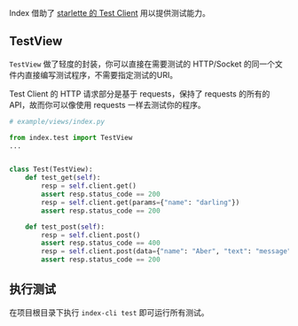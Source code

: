 Index 借助了 [starlette 的 Test Client](https://www.starlette.io/testclient/) 用以提供测试能力。

## TestView

`TestView` 做了轻度的封装，你可以直接在需要测试的 HTTP/Socket 的同一个文件内直接编写测试程序，不需要指定测试的URI。

Test Client 的 HTTP 请求部分是基于 requests，保持了 requests 的所有的 API，故而你可以像使用 requests 一样去测试你的程序。

```python
# example/views/index.py

from index.test import TestView
...


class Test(TestView):
    def test_get(self):
        resp = self.client.get()
        assert resp.status_code == 200
        resp = self.client.get(params={"name": "darling"})
        assert resp.status_code == 200

    def test_post(self):
        resp = self.client.post()
        assert resp.status_code == 400
        resp = self.client.post(data={"name": "Aber", "text": "message"})
        assert resp.status_code == 200
```

## 执行测试

在项目根目录下执行 `index-cli test` 即可运行所有测试。
